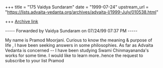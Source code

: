 +++
title = "175 Vaidya Sundaram"
date = "1999-07-24"
upstream_url = "https://lists.advaita-vedanta.org/archives/advaita-l/1999-July/010538.html"

+++
[Archive link](https://lists.advaita-vedanta.org/archives/advaita-l/1999-July/010538.html)

----- Forwarded by Vaidya Sundaram on 07/24/99 07:37 PM -----

My name is Pramod Moorjani.
Curious to know the meaning & purpose of life , I have been seeking answers in
some philosophies.
As far as Advaita Vedanta is concerned --
I have been studying Swami Chinmayananda's works for some time.
I would like to learn more..hence the request to subscribe to your list
Pramod

